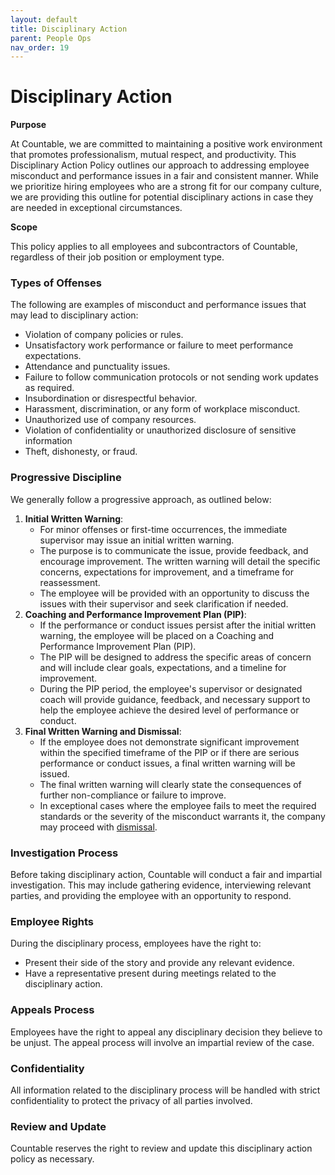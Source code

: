 ```yaml
---
layout: default
title: Disciplinary Action
parent: People Ops
nav_order: 19
---
```


# Disciplinary Action

**Purpose**

At Countable, we are committed to maintaining a positive work environment that promotes professionalism, mutual respect, and productivity. This Disciplinary Action Policy outlines our approach to addressing employee misconduct and performance issues in a fair and consistent manner. While we prioritize hiring employees who are a strong fit for our company culture, we are providing this outline for potential disciplinary actions in case they are needed in exceptional circumstances.

**Scope**

This policy applies to all employees and subcontractors of Countable, regardless of their job position or employment type.

### Types of Offenses

The following are examples of misconduct and performance issues that may lead to disciplinary action:
  - Violation of company policies or rules.
  - Unsatisfactory work performance or failure to meet performance expectations.
  - Attendance and punctuality issues.
  - Failure to follow communication protocols or not sending work updates as required.
  - Insubordination or disrespectful behavior.
  - Harassment, discrimination, or any form of workplace misconduct.
  - Unauthorized use of company resources.
  - Violation of confidentiality or unauthorized disclosure of sensitive information
  - Theft, dishonesty, or fraud.

### Progressive Discipline

We generally follow a progressive approach, as outlined below:
1. **Initial Written Warning**:
   - For minor offenses or first-time occurrences, the immediate supervisor may issue an initial written warning.
   - The purpose is to communicate the issue, provide feedback, and encourage improvement. The written warning will detail the specific concerns, expectations for improvement, and a timeframe for reassessment.
   - The employee will be provided with an opportunity to discuss the issues with their supervisor and seek clarification if needed.
2. **Coaching and Performance Improvement Plan (PIP)**:
   - If the performance or conduct issues persist after the initial written warning, the employee will be placed on a Coaching and Performance Improvement Plan (PIP).
   - The PIP will be designed to address the specific areas of concern and will include clear goals, expectations, and a timeline for improvement.
   - During the PIP period, the employee's supervisor or designated coach will provide guidance, feedback, and necessary support to help the employee achieve the desired level of performance or conduct.
3. **Final Written Warning and Dismissal**:
   - If the employee does not demonstrate significant improvement within the specified timeframe of the PIP or if there are serious performance or conduct issues, a final written warning will be issued.
   - The final written warning will clearly state the consequences of further non-compliance or failure to improve.
   - In exceptional cases where the employee fails to meet the required standards or the severity of the misconduct warrants it, the company may proceed with [dismissal](https://countable-web.github.io/ops/peopleops/DISMISSAL/#dismissal).

### Investigation Process

Before taking disciplinary action, Countable will conduct a fair and impartial investigation. This may include gathering evidence, interviewing relevant parties, and providing the employee with an opportunity to respond.

### Employee Rights

During the disciplinary process, employees have the right to:

  - Present their side of the story and provide any relevant evidence.
  - Have a representative present during meetings related to the disciplinary action.

### Appeals Process

Employees have the right to appeal any disciplinary decision they believe to be unjust. The appeal process will involve an impartial review of the case.

### Confidentiality

All information related to the disciplinary process will be handled with strict confidentiality to protect the privacy of all parties involved.

### Review and Update

Countable reserves the right to review and update this disciplinary action policy as necessary. 
